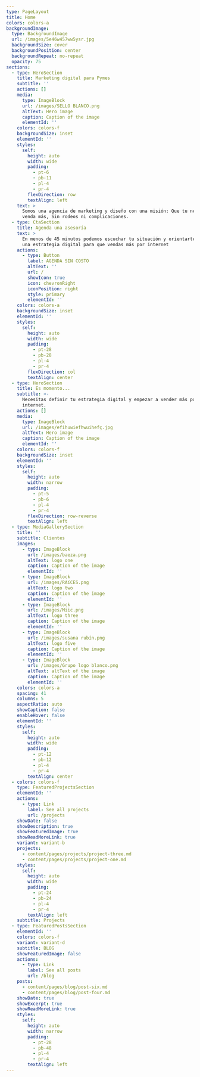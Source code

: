 ```yaml
---
type: PageLayout
title: Home
colors: colors-a
backgroundImage:
  type: BackgroundImage
  url: /images/5e46w457ww5ysr.jpg
  backgroundSize: cover
  backgroundPosition: center
  backgroundRepeat: no-repeat
  opacity: 75
sections:
  - type: HeroSection
    title: Marketing digital para Pymes
    subtitle: ''
    actions: []
    media:
      type: ImageBlock
      url: /images/SELLO BLANCO.png
      altText: Hero image
      caption: Caption of the image
      elementId: ''
    colors: colors-f
    backgroundSize: inset
    elementId: ''
    styles:
      self:
        height: auto
        width: wide
        padding:
          - pt-6
          - pb-11
          - pl-4
          - pr-4
        flexDirection: row
        textAlign: left
    text: >
      Somos una agencia de marketing y diseño con una misión: Que tu negocio
      venda más, Sin rodeos ni complicaciones.
  - type: CtaSection
    title: Agenda una asesoría
    text: >
      En menos de 45 minutos podemos escuchar tu situación y orientarte hacia
      una estrategia digital para que vendas más por internet
    actions:
      - type: Button
        label: AGENDA SIN COSTO
        altText: ''
        url: /
        showIcon: true
        icon: chevronRight
        iconPosition: right
        style: primary
        elementId: ''
    colors: colors-a
    backgroundSize: inset
    elementId: ''
    styles:
      self:
        height: auto
        width: wide
        padding:
          - pt-28
          - pb-28
          - pl-4
          - pr-4
        flexDirection: col
        textAlign: center
  - type: HeroSection
    title: Es momento...
    subtitle: >-
      Necesitas definir tu estrategia digital y empezar a vender más por
      internet.
    actions: []
    media:
      type: ImageBlock
      url: /images/efihuwiefhwuihefç.jpg
      altText: Hero image
      caption: Caption of the image
      elementId: ''
    colors: colors-f
    backgroundSize: inset
    elementId: ''
    styles:
      self:
        height: auto
        width: narrow
        padding:
          - pt-5
          - pb-6
          - pl-4
          - pr-4
        flexDirection: row-reverse
        textAlign: left
  - type: MediaGallerySection
    title: ''
    subtitle: Clientes
    images:
      - type: ImageBlock
        url: /images/baeza.png
        altText: logo one
        caption: Caption of the image
        elementId: ''
      - type: ImageBlock
        url: /images/RAíCES.png
        altText: logo two
        caption: Caption of the image
        elementId: ''
      - type: ImageBlock
        url: /images/Miic.png
        altText: logo three
        caption: Caption of the image
        elementId: ''
      - type: ImageBlock
        url: /images/susana rubín.png
        altText: logo five
        caption: Caption of the image
        elementId: ''
      - type: ImageBlock
        url: /images/Grupo logo blanco.png
        altText: altText of the image
        caption: Caption of the image
        elementId: ''
    colors: colors-a
    spacing: 41
    columns: 5
    aspectRatio: auto
    showCaption: false
    enableHover: false
    elementId: ''
    styles:
      self:
        height: auto
        width: wide
        padding:
          - pt-12
          - pb-12
          - pl-4
          - pr-4
        textAlign: center
  - colors: colors-f
    type: FeaturedProjectsSection
    elementId: ''
    actions:
      - type: Link
        label: See all projects
        url: /projects
    showDate: false
    showDescription: true
    showFeaturedImage: true
    showReadMoreLink: true
    variant: variant-b
    projects:
      - content/pages/projects/project-three.md
      - content/pages/projects/project-one.md
    styles:
      self:
        height: auto
        width: wide
        padding:
          - pt-24
          - pb-24
          - pl-4
          - pr-4
        textAlign: left
    subtitle: Projects
  - type: FeaturedPostsSection
    elementId: ''
    colors: colors-f
    variant: variant-d
    subtitle: BLOG
    showFeaturedImage: false
    actions:
      - type: Link
        label: See all posts
        url: /blog
    posts:
      - content/pages/blog/post-six.md
      - content/pages/blog/post-four.md
    showDate: true
    showExcerpt: true
    showReadMoreLink: true
    styles:
      self:
        height: auto
        width: narrow
        padding:
          - pt-28
          - pb-48
          - pl-4
          - pr-4
        textAlign: left
---
```


